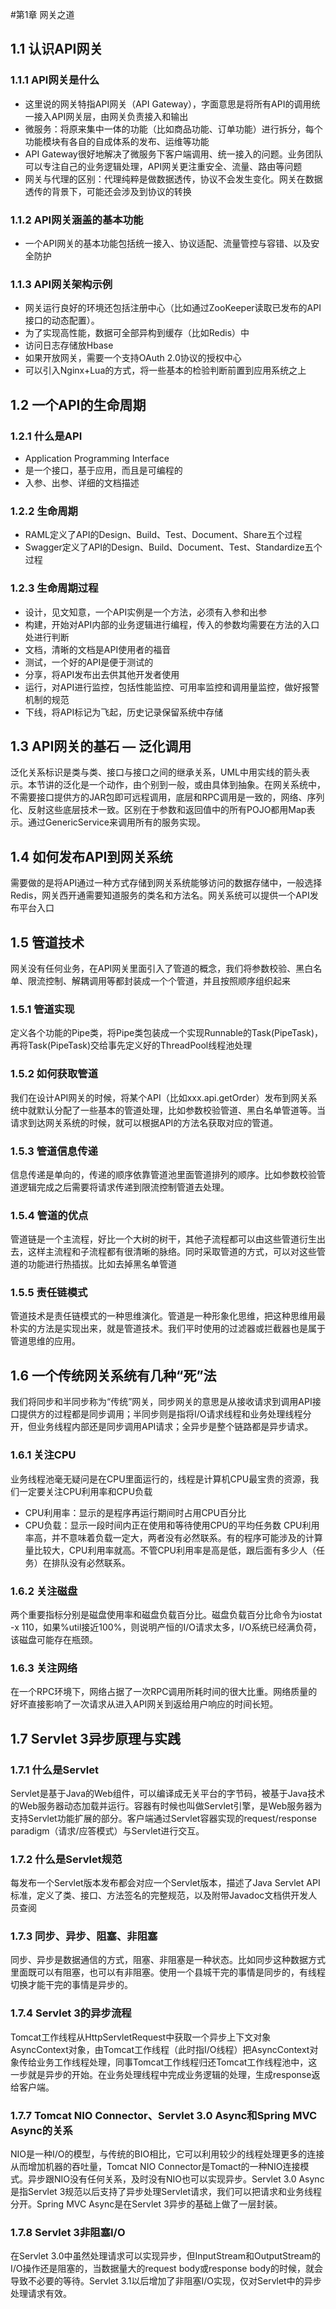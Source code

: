 #第1章 网关之道

## 1.1 认识API网关

### 1.1.1 API网关是什么
- 这里说的网关特指API网关（API Gateway），字面意思是将所有API的调用统一接入API网关层，由网关负责接入和输出
- 微服务：将原来集中一体的功能（比如商品功能、订单功能）进行拆分，每个功能模块有各自的自成体系的发布、运维等功能
- API Gateway很好地解决了微服务下客户端调用、统一接入的问题。业务团队可以专注自己的业务逻辑处理，API网关更注重安全、流量、路由等问题
- 网关与代理的区别：代理纯粹是做数据透传，协议不会发生变化。网关在数据透传的背景下，可能还会涉及到协议的转换

### 1.1.2 API网关涵盖的基本功能
- 一个API网关的基本功能包括统一接入、协议适配、流量管控与容错、以及安全防护

### 1.1.3 API网关架构示例
- 网关运行良好的环境还包括注册中心（比如通过ZooKeeper读取已发布的API接口的动态配置）。
- 为了实现高性能，数据可全部异构到缓存（比如Redis）中
- 访问日志存储放Hbase
- 如果开放网关，需要一个支持OAuth 2.0协议的授权中心
- 可以引入Nginx+Lua的方式，将一些基本的检验判断前置到应用系统之上

## 1.2 一个API的生命周期

### 1.2.1 什么是API
- Application Programming Interface
- 是一个接口，基于应用，而且是可编程的
- 入参、出参、详细的文档描述

### 1.2.2 生命周期
- RAML定义了API的Design、Build、Test、Document、Share五个过程
- Swagger定义了API的Design、Build、Document、Test、Standardize五个过程

### 1.2.3 生命周期过程
- 设计，见文知意，一个API实例是一个方法，必须有入参和出参
- 构建，开始对API内部的业务逻辑进行编程，传入的参数均需要在方法的入口处进行判断
- 文档，清晰的文档是API使用者的福音
- 测试，一个好的API是便于测试的
- 分享，将API发布出去供其他开发者使用
- 运行，对API进行监控，包括性能监控、可用率监控和调用量监控，做好报警机制的规范
- 下线，将API标记为飞起，历史记录保留系统中存储

## 1.3 API网关的基石 — 泛化调用
泛化关系标识是类与类、接口与接口之间的继承关系，UML中用实线的箭头表示。本节讲的泛化是一个动作，由个别到一般，或由具体到抽象。在网关系统中，不需要接口提供方的JAR包即可远程调用，底层和RPC调用是一致的，网络、序列化、反射这些底层技术一致。区别在于参数和返回值中的所有POJO都用Map表示。通过GenericService来调用所有的服务实现。

## 1.4 如何发布API到网关系统
需要做的是将API通过一种方式存储到网关系统能够访问的数据存储中，一般选择Redis，网关西开通需要知道服务的类名和方法名。网关系统可以提供一个API发布平台入口

## 1.5 管道技术
网关没有任何业务，在API网关里面引入了管道的概念，我们将参数校验、黑白名单、限流控制、解耦调用等都封装成一个个管道，并且按照顺序组织起来

### 1.5.1 管道实现
定义各个功能的Pipe类，将Pipe类包装成一个实现Runnable的Task(PipeTask)，再将Task(PipeTask)交给事先定义好的ThreadPool线程池处理

### 1.5.2 如何获取管道
我们在设计API网关的时候，将某个API（比如xxx.api.getOrder）发布到网关系统中就默认分配了一些基本的管道处理，比如参数校验管道、黑白名单管道等。当请求到达网关系统的时候，就可以根据API的方法名获取对应的管道。

### 1.5.3 管道信息传递
信息传递是单向的，传递的顺序依靠管道池里面管道排列的顺序。比如参数校验管道逻辑完成之后需要将请求传递到限流控制管道去处理。

### 1.5.4 管道的优点
管道链是一个主流程，好比一个大树的树干，其他子流程都可以由这些管道衍生出去，这样主流程和子流程都有很清晰的脉络。同时采取管道的方式，可以对这些管道的功能进行热插拔。比如去掉黑名单管道

### 1.5.5 责任链模式
管道技术是责任链模式的一种思维演化。管道是一种形象化思维，把这种思维用最朴实的方法是实现出来，就是管道技术。我们平时使用的过滤器或拦截器也是属于管道思维的应用。

## 1.6 一个传统网关系统有几种“死”法
我们将同步和半同步称为“传统”网关，同步网关的意思是从接收请求到调用API接口提供方的过程都是同步调用；半同步则是指将I/O请求线程和业务处理线程分开，但业务线程内部还是同步调用API请求；全异步是整个链路都是异步请求。

### 1.6.1 关注CPU
业务线程池毫无疑问是在CPU里面运行的，线程是计算机CPU最宝贵的资源，我们一定要关注CPU利用率和CPU负载
- CPU利用率：显示的是程序再运行期间时占用CPU百分比
- CPU负载：显示一段时间内正在使用和等待使用CPU的平均任务数
CPU利用率高，并不意味着负载一定大，两者没有必然联系。有的程序可能涉及的计算量比较大，CPU利用率就高。不管CPU利用率是高是低，跟后面有多少人（任务）在排队没有必然联系。

### 1.6.2 关注磁盘
两个重要指标分别是磁盘使用率和磁盘负载百分比。磁盘负载百分比命令为iostat -x 110，如果%util接近100%，则说明产恒的I/O请求太多，I/O系统已经满负荷，该磁盘可能存在瓶颈。

### 1.6.3 关注网络
在一个RPC环境下，网络占据了一次RPC调用所耗时间的很大比重。网络质量的好坏直接影响了一次请求从进入API网关到返给用户响应的时间长短。

## 1.7 Servlet 3异步原理与实践

### 1.7.1 什么是Servlet
Servlet是基于Java的Web组件，可以编译成无关平台的字节码，被基于Java技术的Web服务器动态加载并运行。容器有时候也叫做Servlet引擎，是Web服务器为支持Servlet功能扩展的部分。客户端通过Servlet容器实现的request/response paradigm（请求/应答模式）与Servlet进行交互。

### 1.7.2 什么是Servlet规范
每发布一个Servlet版本发布都会对应一个Servlet版本，描述了Java Servlet API标准，定义了类、接口、方法签名的完整规范，以及附带Javadoc文档供开发人员查阅

### 1.7.3 同步、异步、阻塞、非阻塞
同步、异步是数据通信的方式，阻塞、非阻塞是一种状态。比如同步这种数据方式里面既可以有阻塞，也可以有非阻塞。使用一个县城干完的事情是同步的，有线程切换才能干完的事情是异步的。

### 1.7.4 Servlet 3的异步流程
Tomcat工作线程从HttpServletRequest中获取一个异步上下文对象AsyncContext对象，由Tomcat工作线程（此时指I/O线程）把AsyncContext对象传给业务工作线程处理，同事Tomcat工作线程归还Tomcat工作线程池中，这一步就是异步的开始。在业务处理线程中完成业务逻辑的处理，生成response返给客户端。

### 1.7.7 Tomcat NIO Connector、Servlet 3.0 Async和Spring MVC Async的关系
NIO是一种I/O的模型，与传统的BIO相比，它可以利用较少的线程处理更多的连接从而增加机器的吞吐量，Tomcat NIO Connector是Tomact的一种NIO连接模式。异步跟NIO没有任何关系，及时没有NIO也可以实现异步。Servlet 3.0 Async是指Servlet 3规范以后支持了异步处理Servlet请求，我们可以把请求和业务线程分开。Spring MVC Async是在Servlet 3异步的基础上做了一层封装。

### 1.7.8 Servlet 3非阻塞I/O
在Servlet 3.0中虽然处理请求可以实现异步，但InputStream和OutputStream的I/O操作还是阻塞的，当数据量大的request body或response body的时候，就会导致不必要的等待。Servlet 3.1以后增加了非阻塞I/O实现，仅对Servlet中的异步处理请求有效。
